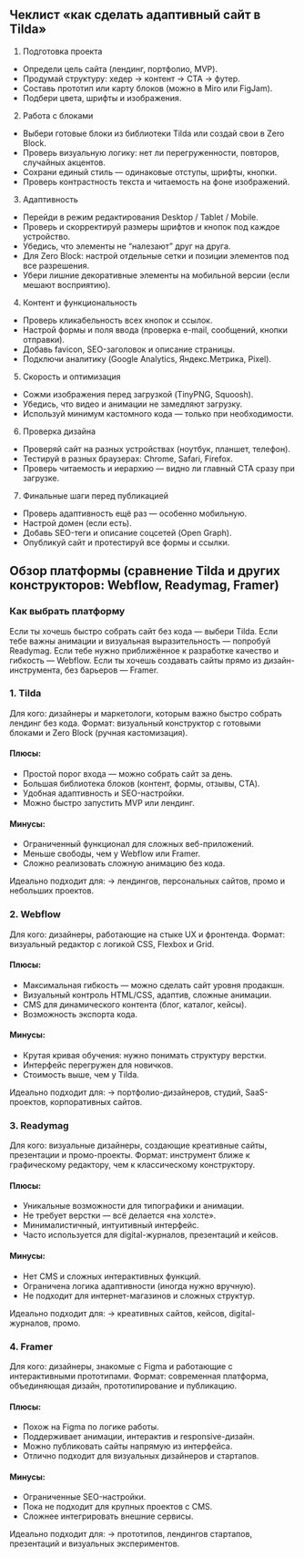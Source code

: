## Чеклист «как сделать адаптивный сайт в Tilda»
1. Подготовка проекта
  - Определи цель сайта (лендинг, портфолио, MVP).
  - Продумай структуру: хедер → контент → CTA → футер.
  - Составь прототип или карту блоков (можно в Miro или FigJam).
  - Подбери цвета, шрифты и изображения.

2. Работа с блоками
  - Выбери готовые блоки из библиотеки Tilda или создай свои в Zero Block.
  - Проверь визуальную логику: нет ли перегруженности, повторов, случайных акцентов.
  - Сохрани единый стиль — одинаковые отступы, шрифты, кнопки.
  - Проверь контрастность текста и читаемость на фоне изображений.

3. Адаптивность
  - Перейди в режим редактирования Desktop / Tablet / Mobile.
  - Проверь и скорректируй размеры шрифтов и кнопок под каждое устройство.
  - Убедись, что элементы не “налезают” друг на друга.
  - Для Zero Block: настрой отдельные сетки и позиции элементов под все разрешения.
  - Убери лишние декоративные элементы на мобильной версии (если мешают восприятию).

4. Контент и функциональность
  - Проверь кликабельность всех кнопок и ссылок.
  - Настрой формы и поля ввода (проверка e-mail, сообщений, кнопки отправки).
  - Добавь favicon, SEO-заголовок и описание страницы.
  - Подключи аналитику (Google Analytics, Яндекс.Метрика, Pixel).

5. Скорость и оптимизация
  - Сожми изображения перед загрузкой (TinyPNG, Squoosh).
  - Убедись, что видео и анимации не замедляют загрузку.
  - Используй минимум кастомного кода — только при необходимости.

6. Проверка дизайна
  - Проверяй сайт на разных устройствах (ноутбук, планшет, телефон).
  - Тестируй в разных браузерах: Chrome, Safari, Firefox.
  - Проверь читаемость и иерархию — видно ли главный CTA сразу при загрузке.

7. Финальные шаги перед публикацией
  - Проверь адаптивность ещё раз — особенно мобильную.
  - Настрой домен (если есть).
  - Добавь SEO-теги и описание соцсетей (Open Graph).
  - Опубликуй сайт и протестируй все формы и ссылки.


## Обзор платформы (сравнение Tilda и других конструкторов: Webflow, Readymag, Framer)

### Как выбрать платформу
Если ты хочешь быстро собрать сайт без кода — выбери Tilda.
Если тебе важны анимации и визуальная выразительность — попробуй Readymag.
Если тебе нужно приближённое к разработке качество и гибкость — Webflow.
Если ты хочешь создавать сайты прямо из дизайн-инструмента, без барьеров — Framer.



### 1. Tilda
Для кого: дизайнеры и маркетологи, которым важно быстро собрать лендинг без кода.
Формат: визуальный конструктор с готовыми блоками и Zero Block (ручная кастомизация).

####  Плюсы:
 - Простой порог входа — можно собрать сайт за день.
 - Большая библиотека блоков (контент, формы, отзывы, CTA).
 - Удобная адаптивность и SEO-настройки.
 - Можно быстро запустить MVP или лендинг.

#### Минусы:
 - Ограниченный функционал для сложных веб-приложений.
 - Меньше свободы, чем у Webflow или Framer.
 - Сложно реализовать сложную анимацию без кода.

Идеально подходит для:
→ лендингов, персональных сайтов, промо и небольших проектов.

### 2. Webflow
Для кого: дизайнеры, работающие на стыке UX и фронтенда.
Формат: визуальный редактор с логикой CSS, Flexbox и Grid.

#### Плюсы:
 - Максимальная гибкость — можно сделать сайт уровня продакшн.
 - Визуальный контроль HTML/CSS, адаптив, сложные анимации.
 - CMS для динамического контента (блог, каталог, кейсы).
 - Возможность экспорта кода.

#### Минусы:
 - Крутая кривая обучения: нужно понимать структуру верстки.
 - Интерфейс перегружен для новичков.
 - Стоимость выше, чем у Tilda.

Идеально подходит для:
→ портфолио-дизайнеров, студий, SaaS-проектов, корпоративных сайтов.

### 3. Readymag
Для кого: визуальные дизайнеры, создающие креативные сайты, презентации и промо-проекты.
Формат: инструмент ближе к графическому редактору, чем к классическому конструктору.

#### Плюсы:
 - Уникальные возможности для типографики и анимации.
 - Не требует верстки — всё делается «на холсте».
 - Минималистичный, интуитивный интерфейс.
 - Часто используется для digital-журналов, презентаций и кейсов.

#### Минусы:
 - Нет CMS и сложных интерактивных функций.
 - Ограничена логика адаптивности (иногда нужно вручную).
 - Не подходит для интернет-магазинов и сложных структур.

Идеально подходит для:
→ креативных сайтов, кейсов, digital-журналов, промо.

### 4. Framer
Для кого: дизайнеры, знакомые с Figma и работающие с интерактивными прототипами.
Формат: современная платформа, объединяющая дизайн, прототипирование и публикацию.

#### Плюсы:
 - Похож на Figma по логике работы.
 - Поддерживает анимации, интерактив и responsive-дизайн.
 - Можно публиковать сайты напрямую из интерфейса.
 - Отлично подходит для визуальных дизайнеров и стартапов.

#### Минусы:
 - Ограниченные SEO-настройки.
 - Пока не подходит для крупных проектов с CMS.
 - Сложнее интегрировать внешние сервисы.

Идеально подходит для:
→ прототипов, лендингов стартапов, презентаций и визуальных экспериментов.
